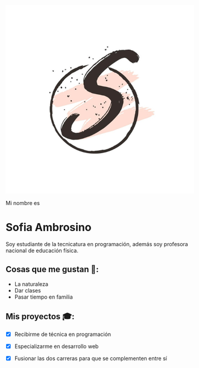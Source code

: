 ![Foto_personal](https://github.com/obj1-unahur-2023s1/presentacion-personal-BarbaraAmbrosino/blob/main/Dise%C3%B1o%20sin%20t%C3%ADtulo.png)

Mi nombre es
# Sofia Ambrosino

Soy estudiante de la tecnicatura en programación, además soy profesora nacional de educación física.


## Cosas que me gustan 🌸:
* La naturaleza
* Dar clases
* Pasar tiempo en familia


## Mis proyectos 🎓:
- [x] Recibirme de técnica en programación
- [x] Especializarme en desarrollo web
- [x] Fusionar las dos carreras para que se complementen entre sí

